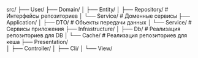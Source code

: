 src/
├── User/
    ├── Domain/
    │   ├── Entity/
    │   ├── Repository/          # Интерфейсы репозиториев
    │   └── Service/             # Доменные сервисы
    ├── Application/
    │   ├── DTO/                 # Объекты передачи данных
    │   └── Service/             # Сервисы приложения
    ├── Infrastructure/
    │   ├── Db/                  # Реализация репозиториев для DB
    │   └── Cache/               # Реализация репозиториев для кеша
    ├── Presentation/            
    │   ├── Controller/
    │   ├── Cli/
    │   └── View/